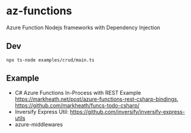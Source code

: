 # az-functions
Azure Function Nodejs frameworks with Dependency Injection

## Dev

```
npx ts-node examples/crud/main.ts
```

## Example
- C# Azure Functions In-Process with REST Example https://markheath.net/post/azure-functions-rest-csharp-bindings, https://github.com/markheath/funcs-todo-csharp/
- Inversify Express Util: https://github.com/inversify/inversify-express-utils
- azure-middlewares